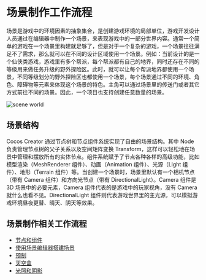 # 场景制作工作流程

场景是游戏中的环境因素的抽象集合，是创建游戏环境的局部单位，游戏开发设计人员通过在编辑器中制作一个场景，来表现游戏中的一部分世界内容。通常一个简单的游戏在一个场景里构建就足够了，但是对于一个复杂的游戏，一个场景往往满足不了需求，那么就可以在不同的设计区域使用一个场景。例如：当前设计的是一个仙侠类游戏，游戏里有多个帮派，每个帮派都有自己的地界，同时还存在不同的等级用来做任务升级的野外探险区。此时，就可以让每个帮派地界都使用一个场景，不同等级划分的野外探险区也都使用一个场景，每个场景通过不同的环境、角色、障碍物等元素来体现这个场景的特色。主角可以通过场景里的传送门或者其它方式前往不同的场景。因此，一个项目也支持创建任意数量的场景。

![scene world](./scene/world01.jpg)

## 场景结构

Cocos Creator 通过节点树和节点组件系统实现了自由的场景结构。其中 Node 负责管理节点树的父子关系以及空间矩阵变换 Transform，这样可以轻松地在场景中管理和摆放所有的实体节点。组件系统赋予了节点各种各样的高级功能，比如模型渲染（MeshRenderer 组件）、动画（Animation 组件）、光源（Light 组件）、地形（Terrain 组件）等。当创建一个场景时，场景里默认有一个相机节点（带有 Camera 组件）和方向光节点（带有 DirectionalLight）。Camera 组件是 3D 场景中的必要元素，Camera 组件代表的是游戏中的玩家视角，没有 Camera 就什么也看不见。DirectionalLight 组件则代表游戏世界里的主光源，可以模拟游戏环境昼夜更替、晴天、阴天等效果。

## 场景制作相关工作流程

- [节点和组件](node-component.md)
- [使用场景编辑器搭建场景](scene-editing.md)
- [预制](../../asset/prefab.md)
- [天空盒](skybox.md)
- [光照和阴影](../../concepts/scene/light.md)
